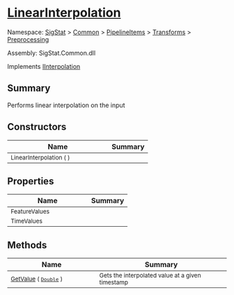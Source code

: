 # [LinearInterpolation](./LinearInterpolation.md)

Namespace: [SigStat]() > [Common](./../../../README.md) > [PipelineItems]() > [Transforms]() > [Preprocessing](./README.md)

Assembly: SigStat.Common.dll

Implements [IInterpolation](./IInterpolation.md)

## Summary
Performs linear interpolation on the input

## Constructors

| Name | Summary | 
| --- | --- | 
| <sub>LinearInterpolation (  )</sub><img width=80>| <sub></sub>| <br>


## Properties

| Name | Summary | 
| --- | --- | 
| <sub>FeatureValues</sub><img width=80>| <sub></sub>| <br>
| <sub>TimeValues</sub><img width=80>| <sub></sub>| <br>


## Methods

| Name | Summary | 
| --- | --- | 
| <sub>[GetValue](./Methods/LinearInterpolation-100663767.md) ( [`Double`](https://docs.microsoft.com/en-us/dotnet/api/System.Double) )</sub><img width=80>| <sub>Gets the interpolated value at a given timestamp</sub>| <br>


